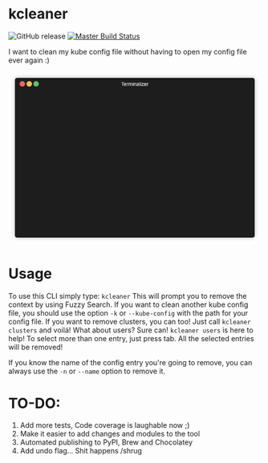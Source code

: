 # kcleaner
![GitHub release](https://img.shields.io/github/release/gcarrarom/kubeconfig-cleaner-cli.svg)
[![Master Build Status](https://dev.azure.com/FancyWhale/FancyWhale/_apis/build/status/kcleaner%20CI?branchName=master)](https://dev.azure.com/FancyWhale/FancyWhale/_build/latest?definitionId=2&branchName=master)

I want to clean my kube config file without having to open my config file ever again :)

<p align="center">
  <img src="https://github.com/gcarrarom/kubeconfig-cleaner-cli/raw/master/render1557878856917.gif">
</p>

# Usage

To use this CLI simply type:
`kcleaner`
This will prompt you to remove the context by using Fuzzy Search.
If you want to clean another kube config file, you should use the option `-k` or `--kube-config` with the path for your config file.
If you want to remove clusters, you can too! Just call `kcleaner clusters` and voilá!
What about users? Sure can! `kcleaner users` is here to help!
To select more than one entry, just press tab. All the selected entries will be removed!

If you know the name of the config entry you're going to remove, you can always use the `-n` or `--name` option to remove it.


# TO-DO:

1. Add more tests, Code coverage is laughable now ;)
2. Make it easier to add changes and modules to the tool
3. Automated publishing to PyPI, Brew and Chocolatey
4. Add undo flag... Shit happens /shrug
